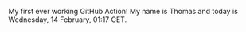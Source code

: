 My first ever working GitHub Action!
My name is Thomas and today is Wednesday, 14 February, 01:17 CET. 
